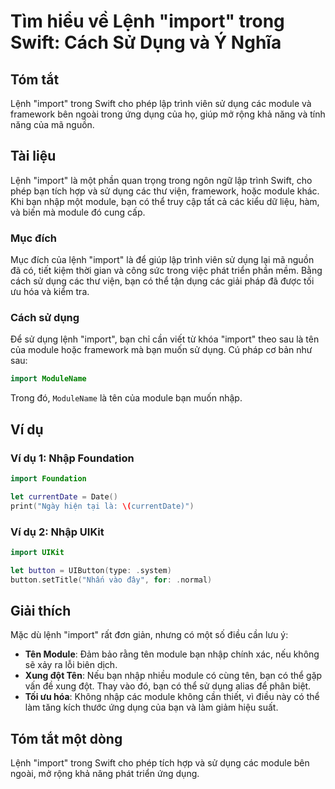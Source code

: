 <!--
Meta Description: # Tìm hiểu về Lệnh "import" trong Swift: Cách Sử Dụng và Ý Nghĩa ## Tóm tắt Lệnh "import" trong Swift cho phép lập trình viên sử dụng các module và fr...
Meta Keywords: dụng, bạn, import, module, lệnh
-->

# Tìm hiểu về Lệnh "import" trong Swift: Cách Sử Dụng và Ý Nghĩa

## Tóm tắt
Lệnh "import" trong Swift cho phép lập trình viên sử dụng các module và framework bên ngoài trong ứng dụng của họ, giúp mở rộng khả năng và tính năng của mã nguồn.

## Tài liệu
Lệnh "import" là một phần quan trọng trong ngôn ngữ lập trình Swift, cho phép bạn tích hợp và sử dụng các thư viện, framework, hoặc module khác. Khi bạn nhập một module, bạn có thể truy cập tất cả các kiểu dữ liệu, hàm, và biến mà module đó cung cấp.

### Mục đích
Mục đích của lệnh "import" là để giúp lập trình viên sử dụng lại mã nguồn đã có, tiết kiệm thời gian và công sức trong việc phát triển phần mềm. Bằng cách sử dụng các thư viện, bạn có thể tận dụng các giải pháp đã được tối ưu hóa và kiểm tra.

### Cách sử dụng
Để sử dụng lệnh "import", bạn chỉ cần viết từ khóa "import" theo sau là tên của module hoặc framework mà bạn muốn sử dụng. Cú pháp cơ bản như sau:

```swift
import ModuleName
```

Trong đó, `ModuleName` là tên của module bạn muốn nhập.

## Ví dụ
### Ví dụ 1: Nhập Foundation
```swift
import Foundation

let currentDate = Date()
print("Ngày hiện tại là: \(currentDate)")
```

### Ví dụ 2: Nhập UIKit
```swift
import UIKit

let button = UIButton(type: .system)
button.setTitle("Nhấn vào đây", for: .normal)
```

## Giải thích
Mặc dù lệnh "import" rất đơn giản, nhưng có một số điều cần lưu ý:

- **Tên Module**: Đảm bảo rằng tên module bạn nhập chính xác, nếu không sẽ xảy ra lỗi biên dịch.
- **Xung đột Tên**: Nếu bạn nhập nhiều module có cùng tên, bạn có thể gặp vấn đề xung đột. Thay vào đó, bạn có thể sử dụng alias để phân biệt.
- **Tối ưu hóa**: Không nhập các module không cần thiết, vì điều này có thể làm tăng kích thước ứng dụng của bạn và làm giảm hiệu suất.

## Tóm tắt một dòng
Lệnh "import" trong Swift cho phép tích hợp và sử dụng các module bên ngoài, mở rộng khả năng phát triển ứng dụng.
